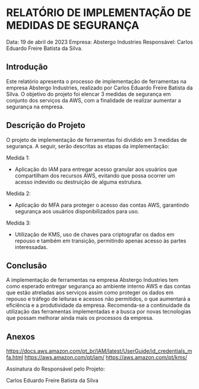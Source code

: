 # RELATÓRIO DE IMPLEMENTAÇÃO DE MEDIDAS DE SEGURANÇA

Data: 19 de abril de 2023
Empresa: Abstergo Industries 
Responsável: Carlos Eduardo Freire Batista da Silva.

## Introdução
Este relatório apresenta o processo de implementação de ferramentas na empresa Abstergo Industries, realizado por Carlos Eduardo Freire Batista da Silva. O objetivo do projeto foi elencar 3 medidas de segurança em conjunto dos serviços da AWS, com a finalidade de realizar aumentar a segurança na empresa.

## Descrição do Projeto
O projeto de implementação de ferramentas foi dividido em 3 medidas de segurança. A seguir, serão descritas as etapas da implementação:

Medida 1: 
- Aplicação do IAM para entregar acesso granular aos usuários que compartilham dos recursos AWS, evitando que possa ocorrer um acesso indevido ou destruição de alguma estrutura.

Medida 2: 
- Aplicação do MFA para proteger o acesso das contas AWS, garantindo segurança aos usuários disponibilizados para uso.

Medida 3: 
- Utilização de KMS, uso de chaves para criptografar os dados em repouso e também em transição, permitindo apenas acesso às partes interessadas.


## Conclusão
A implementação de ferramentas na empresa Abstergo Industries  tem como esperado entregar segurança ao ambiente interno AWS e das contas que estão atreladas aos serviços assim como proteger os dados em repouso e tráfego de leituras e acessos não permitidos, o que aumentará a eficiência e a produtividade da empresa. Recomenda-se a continuidade da utilização das ferramentas implementadas e a busca por novas tecnologias que possam melhorar ainda mais os processos da empresa.

## Anexos

https://docs.aws.amazon.com/pt_br/IAM/latest/UserGuide/id_credentials_mfa.html
https://aws.amazon.com/pt/iam/
https://aws.amazon.com/pt/kms/

Assinatura do Responsável pelo Projeto:

Carlos Eduardo Freire Batista da Silva